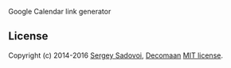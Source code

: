 Google Calendar link generator

## License
Copyright (c) 2014-2016 [Sergey Sadovoi](https://github.com/HopeUA "Hope Channel Ukraine"), 
[Decomaan](https://github.com/decomaan) [MIT license](LICENSE).
